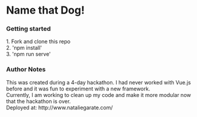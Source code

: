 <h1> Name that Dog! </h1>


<h3>Getting started </h3>
1. Fork and clone this repo <br/>
2. 'npm install' <br/>
3. 'npm run serve'


<h3> Author Notes </h3>
This was created during a 4-day hackathon. I had never worked with Vue.js before and it was fun to experiment with a new framework.
</br>
Currently, I am working to clean up my code and make it more modular now that the hackathon is over. 
</br>
Deployed at: http://www.nataliegarate.com/
